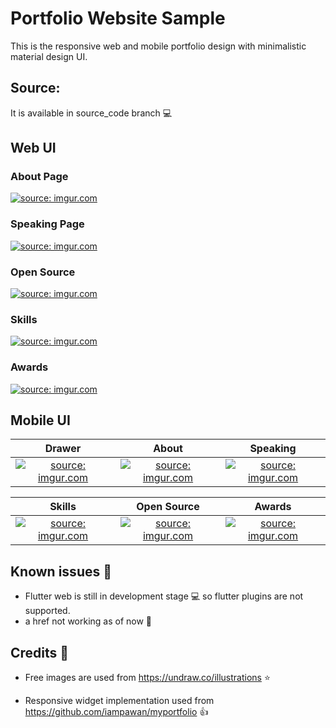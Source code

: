# Portfolio Website Sample

This is the responsive web and mobile portfolio design with minimalistic material design UI.

## Source:

It is available in source_code branch 💻
## Web UI
### About Page

<a href="https://imgur.com/HOjqHNN"><img src="https://i.imgur.com/HOjqHNN.png" title="source: imgur.com" /></a>

### Speaking Page

<a href="https://imgur.com/NGvxU1I"><img src="https://i.imgur.com/NGvxU1I.png" title="source: imgur.com" /></a>

### Open Source

<a href="https://imgur.com/rzM1sp8"><img src="https://i.imgur.com/rzM1sp8.png" title="source: imgur.com" /></a>

### Skills

<a href="https://imgur.com/GNxjBHJ"><img src="https://i.imgur.com/GNxjBHJ.png" title="source: imgur.com" /></a>

### Awards

<a href="https://imgur.com/cHsauUr"><img src="https://i.imgur.com/cHsauUr.png" title="source: imgur.com" /></a>

## Mobile UI


|Drawer|About|Speaking|
|:--:|:--:|:--:|
|<a href="https://imgur.com/Qoz1alB"><img src="https://i.imgur.com/Qoz1alB.png" title="source: imgur.com" /></a> |<a href="https://imgur.com/6WRirV3"><img src="https://i.imgur.com/6WRirV3.png" title="source: imgur.com" /></a>|<a href="https://imgur.com/rDgDRh0"><img src="https://i.imgur.com/rDgDRh0.png" title="source: imgur.com" /></a>|


|Skills|Open Source|Awards|
|:--:|:--:|:--:|
|<a href="https://imgur.com/vbJzzVU"><img src="https://i.imgur.com/vbJzzVU.png" title="source: imgur.com" /></a> |<a href="https://imgur.com/LpfRluh"><img src="https://i.imgur.com/LpfRluh.png" title="source: imgur.com" /></a>|<a href="https://imgur.com/stl0OF2"><img src="https://i.imgur.com/stl0OF2.png" title="source: imgur.com" /></a>|

## Known issues 🙌

- Flutter web is still in development stage 💻 so flutter plugins are not supported.
- a href not working as of now 🔗

## Credits 🙏

- Free images are used from https://undraw.co/illustrations ⭐

- Responsive widget implementation used from https://github.com/iampawan/myportfolio 👍
